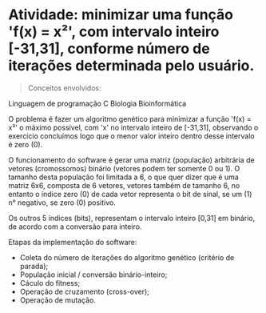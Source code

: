 # Atividade: minimizar uma função 'f(x) = x²', com intervalo inteiro [-31,31], conforme número de iterações determinada pelo usuário.

> Conceitos envolvidos:

Linguagem de programação C
Biologia
Bioinformática

O problema é fazer um algoritmo genético para minimizar a função 'f(x) = x²' o máximo possível,
com 'x' no intervalo inteiro de [-31,31], observando o exercício concluímos logo que o menor valor
inteiro dentro desse intervalo é zero (0).

O funcionamento do software é gerar uma matriz (população) arbitrária de vetores (cromossomos)
binário (vetores podem ter somente 0 ou 1). O tamanho desta população foi limitada a 6, o que quer
dizer que é uma matriz 6x6, composta de 6 vetores, vetores também de tamanho 6, no entanto o índice
zero (0) de cada vetor representa o bit de sinal, se um (1) n° negativo, se zero (0) positivo.

Os outros 5 índices (bits), representam o intervalo inteiro [0,31] em binário, de acordo com a 
conversão para inteiro. 

Etapas da implementação do software:

- Coleta do número de iterações do algoritmo genético (critério de parada);
- População inicial / conversão binário-inteiro;
- Cáculo do fitness;
- Operação de cruzamento (cross-over);
- Operação de mutação.
